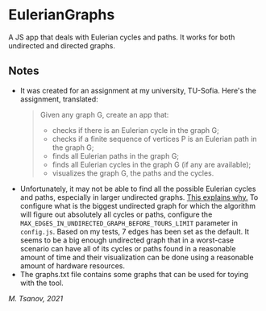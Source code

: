 # EulerianGraphs
A JS app that deals with Eulerian cycles and paths. It works for both undirected and directed graphs.

## Notes
- It was created for an assignment at my university, TU-Sofia. Here's the assignment, translated:
    > Given any graph G, create an app that:
    > - checks if there is an Eulerian cycle in the graph G;
    > - checks if a finite sequence of vertices P is an Eulerian path in the graph G;
    > - finds all Eulerian paths in the graph G;
    > - finds all Eulerian cycles in the graph G (if any are available);
    > - visualizes the graph G, the paths and the cycles.
- Unfortunately, it may not be able to find all the possible Eulerian cycles and paths, especially in larger undirected graphs. [This explains why.](https://en.wikipedia.org/wiki/Eulerian_path#Complexity_issues) To configure what is the biggest undirected graph for which the algorithm will figure out absolutely all cycles or paths, configure the ```MAX_EDGES_IN_UNDIRECTED_GRAPH_BEFORE_TOURS_LIMIT``` parameter in ```config.js```. Based on my tests, 7 edges has been set as the default. It seems to be a big enough undirected graph that in a worst-case scenario can have all of its cycles or paths found in a reasonable amount of time and their visualization can be done using a reasonable amount of hardware resources.
- The graphs.txt file contains some graphs that can be used for toying with the tool.

*M. Tsanov, 2021*